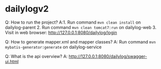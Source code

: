dailylogv2
==========

Q: How to run the project?
A:1. Run command `mvn clean install` on dailylog-parent
2. Run command `mvn clean tomcat7:run` on dailylog-web
3. Visit in web browser: http://127.0.0.1:8080/dailylog/login


Q: How to generate mapper.xml and mapper classes?
A: Run command `mvn mybatis-generator:generate` on dailylog-service

Q: What is the api overview?
A: http://127.0.0.1:8080/dailylog/swagger-ui.html